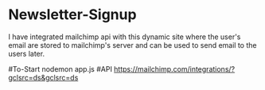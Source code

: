 # Newsletter-Signup
I have integrated mailchimp api with this dynamic site where the user's email are stored to 
mailchimp's server and can be used to send email to the users later.

#To-Start
nodemon app.js
#API
https://mailchimp.com/integrations/?gclsrc=ds&gclsrc=ds

